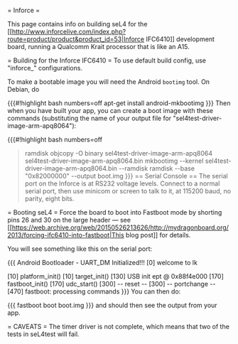 = Inforce =

This page contains info on building seL4 for the [[http://www.inforcelive.com/index.php?route=product/product&product_id=53|Inforce IFC6410]] development board, running a Qualcomm Krait processor that is like an A15.

= Building for the Inforce IFC6410 =
To use default build config, use "inforce_" configurations.

To make a bootable image you will need the Android `bootimg` tool.   On Debian, do

{{{#!highlight bash numbers=off
apt-get install android-mkbootimg
}}}
Then when you have built your app, you can create a boot image   with these commands (substituting the name of your output file   for "sel4test-driver-image-arm-apq8064"):

{{{#!highlight bash numbers=off
> ramdisk
objcopy -O binary sel4test-driver-image-arm-apq8064 sel4test-driver-image-arm-apq8064.bin
mkbootimg --kernel sel4test-driver-image-arm-apq8064.bin --ramdisk ramdisk --base "0x82000000" --output boot.img
}}}
== Serial Console ==
The serial port on the Inforce is at RS232 voltage levels.   Connect to a normal serial port, then use minicom or screen to   talk to it, at 115200 baud, no parity, eight bits.

= Booting seL4 =
Force the board to boot into Fastboot mode by shorting pins 26   and 30 on the large header — see [[https://web.archive.org/web/20150526213626/http://mydragonboard.org/2013/forcing-ifc6410-into-fastboot|This   blog post]] for details.

You will see something like this on the serial port:

{{{
Android Bootloader - UART_DM Initialized!!!
[0] welcome to lk

[10] platform_init()
[10] target_init()
[130] USB init ept @ 0x88f4e000
[170] fastboot_init()
[170] udc_start()
[300] -- reset --
[300] -- portchange --
[470] fastboot: processing commands
}}}
You can then do:

{{{
fastboot boot boot.img
}}}
and should then see the output from your app.

= CAVEATS =
The timer driver is not complete, which means that two of the tests   in seL4test will fail.
